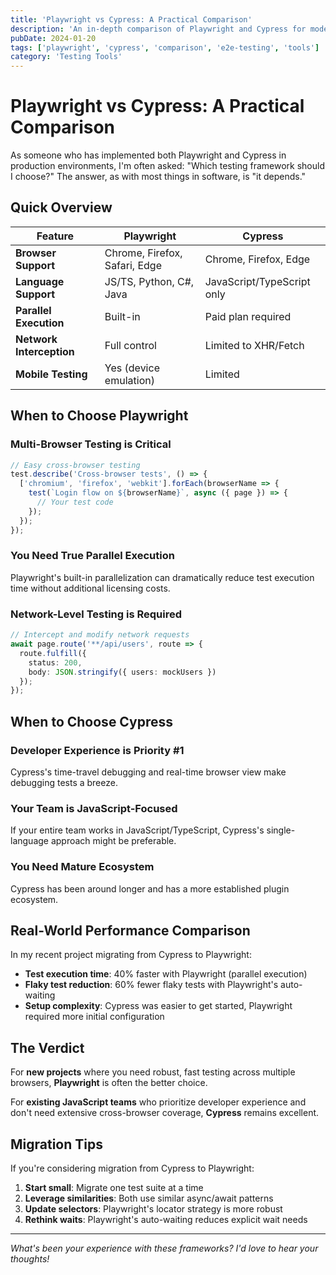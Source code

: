 ```yaml
---
title: 'Playwright vs Cypress: A Practical Comparison'
description: 'An in-depth comparison of Playwright and Cypress for modern web testing, based on real-world project experience.'
pubDate: 2024-01-20
tags: ['playwright', 'cypress', 'comparison', 'e2e-testing', 'tools']
category: 'Testing Tools'
---
```


# Playwright vs Cypress: A Practical Comparison

As someone who has implemented both Playwright and Cypress in production environments, I'm often asked: "Which testing framework should I choose?" The answer, as with most things in software, is "it depends."

## Quick Overview

| Feature | Playwright | Cypress |
|---------|------------|---------|
| **Browser Support** | Chrome, Firefox, Safari, Edge | Chrome, Firefox, Edge |
| **Language Support** | JS/TS, Python, C#, Java | JavaScript/TypeScript only |
| **Parallel Execution** | Built-in | Paid plan required |
| **Network Interception** | Full control | Limited to XHR/Fetch |
| **Mobile Testing** | Yes (device emulation) | Limited |

## When to Choose Playwright

### Multi-Browser Testing is Critical
```typescript
// Easy cross-browser testing
test.describe('Cross-browser tests', () => {
  ['chromium', 'firefox', 'webkit'].forEach(browserName => {
    test(`Login flow on ${browserName}`, async ({ page }) => {
      // Your test code
    });
  });
});
```

### You Need True Parallel Execution
Playwright's built-in parallelization can dramatically reduce test execution time without additional licensing costs.

### Network-Level Testing is Required
```typescript
// Intercept and modify network requests
await page.route('**/api/users', route => {
  route.fulfill({
    status: 200,
    body: JSON.stringify({ users: mockUsers })
  });
});
```

## When to Choose Cypress

### Developer Experience is Priority #1
Cypress's time-travel debugging and real-time browser view make debugging tests a breeze.

### Your Team is JavaScript-Focused
If your entire team works in JavaScript/TypeScript, Cypress's single-language approach might be preferable.

### You Need Mature Ecosystem
Cypress has been around longer and has a more established plugin ecosystem.

## Real-World Performance Comparison

In my recent project migrating from Cypress to Playwright:

- **Test execution time**: 40% faster with Playwright (parallel execution)
- **Flaky test reduction**: 60% fewer flaky tests with Playwright's auto-waiting
- **Setup complexity**: Cypress was easier to get started, Playwright required more initial configuration

## The Verdict

For **new projects** where you need robust, fast testing across multiple browsers, **Playwright** is often the better choice.

For **existing JavaScript teams** who prioritize developer experience and don't need extensive cross-browser coverage, **Cypress** remains excellent.

## Migration Tips

If you're considering migration from Cypress to Playwright:

1. **Start small**: Migrate one test suite at a time
2. **Leverage similarities**: Both use similar async/await patterns
3. **Update selectors**: Playwright's locator strategy is more robust
4. **Rethink waits**: Playwright's auto-waiting reduces explicit wait needs

---

*What's been your experience with these frameworks? I'd love to hear your thoughts!*